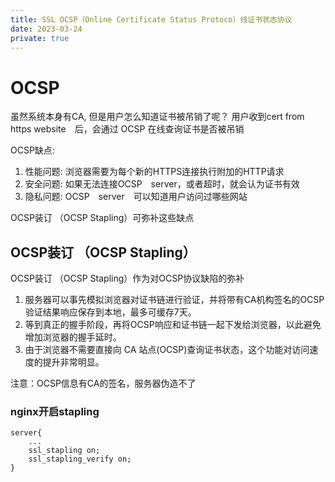```yaml
---
title: SSL OCSP（Online Certificate Status Protoco）线证书状态协议
date: 2023-03-24
private: true
---
```

# OCSP
虽然系统本身有CA, 但是用户怎么知道证书被吊销了呢？
用户收到cert from https website　后，会通过 OCSP 在线查询证书是否被吊销

OCSP缺点:
1. 性能问题: 浏览器需要为每个新的HTTPS连接执行附加的HTTP请求
2. 安全问题: 如果无法连接OCSP　server，或者超时，就会认为证书有效
3. 隐私问题: OCSP　server　可以知道用户访问过哪些网站

OCSP装订 （OCSP Stapling）可弥补这些缺点
## OCSP装订 （OCSP Stapling）
OCSP装订 （OCSP Stapling）作为对OCSP协议缺陷的弥补
1. 服务器可以事先模拟浏览器对证书链进行验证，并将带有CA机构签名的OCSP验证结果响应保存到本地，最多可缓存7天。
2. 等到真正的握手阶段，再将OCSP响应和证书链一起下发给浏览器，以此避免增加浏览器的握手延时。
2. 由于浏览器不需要直接向 CA 站点(OCSP)查询证书状态，这个功能对访问速度的提升非常明显。

注意：OCSP信息有CA的签名，服务器伪造不了

### nginx开启stapling
    server{
        ...
        ssl_stapling on;
        ssl_stapling_verify on;
    }




